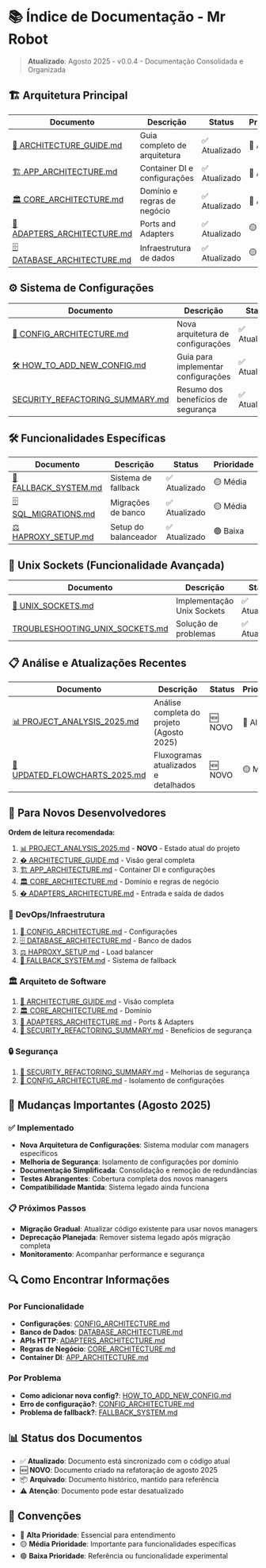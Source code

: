 # 📚 Índice de Documentação - Mr Robot

> **Atualizado**: Agosto 2025 - v0.0.4 - Documentação Consolidada e Organizada

## 🏗️ **Arquitetura Principal**

| Documento | Descrição | Status | Prioridade |
|-----------|-----------|--------|------------|
| [📖 ARCHITECTURE_GUIDE.md](ARCHITECTURE_GUIDE.md) | Guia completo de arquitetura | ✅ Atualizado | 🔴 Alta |
| [🏗️ APP_ARCHITECTURE.md](APP_ARCHITECTURE.md) | Container DI e configurações | ✅ Atualizado | 🔴 Alta |
| [🏛️ CORE_ARCHITECTURE.md](CORE_ARCHITECTURE.md) | Domínio e regras de negócio | ✅ Atualizado | 🔴 Alta |
| [🔌 ADAPTERS_ARCHITECTURE.md](ADAPTERS_ARCHITECTURE.md) | Ports and Adapters | ✅ Atualizado | 🟡 Média |
| [🗄️ DATABASE_ARCHITECTURE.md](DATABASE_ARCHITECTURE.md) | Infraestrutura de dados | ✅ Atualizado | 🟡 Média |

## ⚙️ **Sistema de Configurações**

| Documento | Descrição | Status | Prioridade |
|-----------|-----------|--------|------------|
| [📖 CONFIG_ARCHITECTURE.md](CONFIG_ARCHITECTURE.md) | Nova arquitetura de configurações | ✅ Atualizado | 🔴 Alta |
| [🛠️ HOW_TO_ADD_NEW_CONFIG.md](HOW_TO_ADD_NEW_CONFIG.md) | Guia para implementar configurações | ✅ Atualizado | 🔴 Alta |
| [SECURITY_REFACTORING_SUMMARY.md](SECURITY_REFACTORING_SUMMARY.md) | Resumo dos benefícios de segurança | ✅ Atualizado | 🟢 Baixa |

## 🛠️ **Funcionalidades Específicas**

| Documento | Descrição | Status | Prioridade |
|-----------|-----------|--------|------------|
| [🔄 FALLBACK_SYSTEM.md](FALLBACK_SYSTEM.md) | Sistema de fallback | ✅ Atualizado | 🟡 Média |
| [🗄️ SQL_MIGRATIONS.md](SQL_MIGRATIONS.md) | Migrações de banco | ✅ Atualizado | 🟡 Média |
| [⚖️ HAPROXY_SETUP.md](HAPROXY_SETUP.md) | Setup do balanceador | ✅ Atualizado | 🟢 Baixa |

## 🔧 **Unix Sockets (Funcionalidade Avançada)**

| Documento | Descrição | Status | Prioridade |
|-----------|-----------|--------|------------|
| [🔌 UNIX_SOCKETS.md](UNIX_SOCKETS.md) | Implementação Unix Sockets | ✅ Atualizado | 🟢 Baixa |
| [TROUBLESHOOTING_UNIX_SOCKETS.md](TROUBLESHOOTING_UNIX_SOCKETS.md) | Solução de problemas | ✅ Atualizado | 🟢 Baixa |

## 📋 **Análise e Atualizações Recentes**

| Documento | Descrição | Status | Prioridade |
|-----------|-----------|--------|------------|
| [📊 PROJECT_ANALYSIS_2025.md](PROJECT_ANALYSIS_2025.md) | Análise completa do projeto (Agosto 2025) | 🆕 NOVO | 🔴 Alta |
| [🔄 UPDATED_FLOWCHARTS_2025.md](UPDATED_FLOWCHARTS_2025.md) | Fluxogramas atualizados e detalhados | 🆕 NOVO | 🟡 Média |

## 🎯 **Para Novos Desenvolvedores**

**Ordem de leitura recomendada:**

1. [📊 PROJECT_ANALYSIS_2025.md](PROJECT_ANALYSIS_2025.md) - **NOVO** - Estado atual do projeto
2. [� ARCHITECTURE_GUIDE.md](ARCHITECTURE_GUIDE.md) - Visão geral completa
3. [🏗️ APP_ARCHITECTURE.md](APP_ARCHITECTURE.md) - Container DI e configurações
4. [🏛️ CORE_ARCHITECTURE.md](CORE_ARCHITECTURE.md) - Domínio e regras de negócio
5. [� ADAPTERS_ARCHITECTURE.md](ADAPTERS_ARCHITECTURE.md) - Entrada e saída de dados

### 🔧 **DevOps/Infraestrutura**

1. [📖 CONFIG_ARCHITECTURE.md](CONFIG_ARCHITECTURE.md) - Configurações
2. [🗄️ DATABASE_ARCHITECTURE.md](DATABASE_ARCHITECTURE.md) - Banco de dados
3. [⚖️ HAPROXY_SETUP.md](HAPROXY_SETUP.md) - Load balancer
4. [🔄 FALLBACK_SYSTEM.md](FALLBACK_SYSTEM.md) - Sistema de fallback

### 🏛️ **Arquiteto de Software**

1. [📖 ARCHITECTURE_GUIDE.md](ARCHITECTURE_GUIDE.md) - Visão completa
2. [🏛️ CORE_ARCHITECTURE.md](CORE_ARCHITECTURE.md) - Domínio
3. [🔌 ADAPTERS_ARCHITECTURE.md](ADAPTERS_ARCHITECTURE.md) - Ports & Adapters
4. [🔐 SECURITY_REFACTORING_SUMMARY.md](SECURITY_REFACTORING_SUMMARY.md) - Benefícios de segurança

### 🔒 **Segurança**

1. [🔐 SECURITY_REFACTORING_SUMMARY.md](SECURITY_REFACTORING_SUMMARY.md) - Melhorias de segurança
2. [📖 CONFIG_ARCHITECTURE.md](CONFIG_ARCHITECTURE.md) - Isolamento de configurações

## 🚀 **Mudanças Importantes (Agosto 2025)**

### ✅ **Implementado**

- **Nova Arquitetura de Configurações**: Sistema modular com managers específicos
- **Melhoria de Segurança**: Isolamento de configurações por domínio
- **Documentação Simplificada**: Consolidação e remoção de redundâncias
- **Testes Abrangentes**: Cobertura completa dos novos managers
- **Compatibilidade Mantida**: Sistema legado ainda funciona

### 📋 **Próximos Passos**

- **Migração Gradual**: Atualizar código existente para usar novos managers
- **Deprecação Planejada**: Remover sistema legado após migração completa
- **Monitoramento**: Acompanhar performance e segurança

## 🔍 **Como Encontrar Informações**

### Por Funcionalidade

- **Configurações**: [CONFIG_ARCHITECTURE.md](CONFIG_ARCHITECTURE.md)
- **Banco de Dados**: [DATABASE_ARCHITECTURE.md](DATABASE_ARCHITECTURE.md)
- **APIs HTTP**: [ADAPTERS_ARCHITECTURE.md](ADAPTERS_ARCHITECTURE.md)
- **Regras de Negócio**: [CORE_ARCHITECTURE.md](CORE_ARCHITECTURE.md)
- **Container DI**: [APP_ARCHITECTURE.md](APP_ARCHITECTURE.md)

### Por Problema

- **Como adicionar nova config?**: [HOW_TO_ADD_NEW_CONFIG.md](HOW_TO_ADD_NEW_CONFIG.md)
- **Erro de configuração?**: [CONFIG_ARCHITECTURE.md](CONFIG_ARCHITECTURE.md)
- **Problema de fallback?**: [FALLBACK_SYSTEM.md](FALLBACK_SYSTEM.md)

## 📊 **Status dos Documentos**

- ✅ **Atualizado**: Documento está sincronizado com o código atual
- 🆕 **NOVO**: Documento criado na refatoração de agosto 2025
- 📦 **Arquivado**: Documento histórico, mantido para referência
- ⚠️ **Atenção**: Documento pode estar desatualizado

## 🎯 **Convenções**

- 🔴 **Alta Prioridade**: Essencial para entendimento
- 🟡 **Média Prioridade**: Importante para funcionalidades específicas
- 🟢 **Baixa Prioridade**: Referência ou funcionalidade experimental
